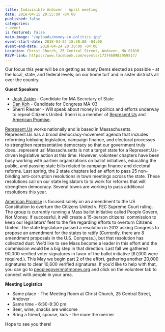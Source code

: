 ```yaml
---
title: Indivisible Andover - April meeting
date: 2018-04-15 20:55:00 -04:00
published: false
categories:
- event
is featured: false
main-image: "/uploads/money-in-politics.jpg"
event-start-date: 2018-04-24 18:30:00 -04:00
event-end-date: 2018-04-24 20:30:00 -04:00
Location: Christ Church, 25 Central Street, Andover, MA 01810
RSVP-link: https://www.facebook.com/events/1737460982959817/
---
```


Our focus this year will be on getting as many Dems elected as possible - at the local, state, and federal levels; on our home turf and in sister districts all over the country. 

**Guest Speakers**
* [Josh Zakim](https://www.joshzakim.com/) - Candidate for MA Secretary of State
* [Dan Koh](https://koh2018.com/) - Candidate for Congress MA-03 
* Sherri Riesner - Will speak about money in politics and efforts underway to repeal Citizens United. Sherri is a member of [Represent.Us](https://represent.us/) and [American Promise](http://www.americanpromise.net/).

[Represent.Us](https://represent.us/) works nationally and is based in Massachusetts. Represent.Us has a broad democracy-movement agenda that includes reforming lobbying legislation, campaign finance, and electoral processes to strengthen representative democracy so that our government truly does…represent us!  Massachusetts is not a target state for a Represent.Us-driven legislative action at this time. However, volunteer chapters have been busy working with partner organizations on ballot initiatives, educating the public, and passing state bills related to campaign finance and electoral reforms. Last spring, the 2 state chapters led an effort to pass 25 non-binding anti-corruption resolutions in town meetings across the state. These resolutions call on our state legislators to to work for reforms that will strengthen democracy. Several towns are working to pass additional resolutions this year. 

[American Promise](http://www.americanpromise.net/) is focused solely on an amendment to the US Constitution to overturn the Citizens United v. FEC Supreme Court ruling.  The group is currently running a Mass ballot initiative called People Govern, Not Money. If successful, it will create a 15-person citizens' commission to keep our legislators’ feet to the fire regarding efforts to overturn Citizens United. The state legislature passed a resolution in 2012 asking Congress to propose an amendment for the states to ratify (Currently, there are 8 amendment proposals in the U.S. Congress.), but that resolution has collected dust. We’d like to see Mass become a leader in this effort and the commission would be a big step in that direction. Last fall we gathered 90,000 verified voter signatures in favor of the ballot initiative (67,000 were required.). This May we begin part 2 of the effort, gathering another 20,000 signatures to clear 10,600 verified signatures. If you’d like to help with that, you can go to [peoplegovernnotmoney.org](http://peoplegovernnotmoney.org) and click on the volunteer tab to connect with people in your area.

**Meeting Logistics**
* Same place - The Meeting Room at Christ Church, 25 Central Street, Andover
* Same time - 6:30-8:30 pm
* Beer, wine, snacks are welcome 
* Bring a friend, spouse, kids - the more the merrier

Hope to see you there!